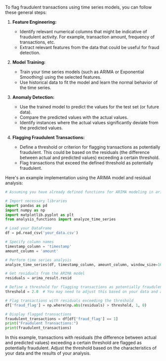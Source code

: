 To flag fraudulent transactions using time series models, you can follow these general steps:

1. **Feature Engineering:**
   - Identify relevant numerical columns that might be indicative of fraudulent activity. For example, transaction amount, frequency of transactions, etc.
   - Extract relevant features from the data that could be useful for fraud detection.

2. **Model Training:**
   - Train your time series models (such as ARIMA or Exponential Smoothing) using the selected features.
   - Use historical data to fit the model and learn the normal behavior of the time series.

3. **Anomaly Detection:**
   - Use the trained model to predict the values for the test set (or future data).
   - Compare the predicted values with the actual values.
   - Identify instances where the actual values significantly deviate from the predicted values.

4. **Flagging Fraudulent Transactions:**
   - Define a threshold or criterion for flagging transactions as potentially fraudulent. This could be based on the residuals (the difference between actual and predicted values) exceeding a certain threshold.
   - Flag transactions that exceed the defined threshold as potentially fraudulent.

Here's an example implementation using the ARIMA model and residual analysis:

```python
# Assuming you have already defined functions for ARIMA modeling in arima_model.py

# Import necessary libraries
import pandas as pd
import numpy as np
import matplotlib.pyplot as plt
from analysis_functions import analyze_time_series

# Load your DataFrame
df = pd.read_csv('your_data.csv')

# Specify column names
timestamp_column = 'timestamp'
amount_column = 'amount'

# Perform time series analysis
analyze_time_series(df, timestamp_column, amount_column, window_size=10, arima_order=(1, 1, 1))

# Get residuals from the ARIMA model
residuals = arima_result.resid

# Define a threshold for flagging transactions as potentially fraudulent
threshold = 2.0  # You may need to adjust this based on your data and analysis

# Flag transactions with residuals exceeding the threshold
df['fraud_flag'] = np.where(np.abs(residuals) > threshold, 1, 0)

# Display flagged transactions
fraudulent_transactions = df[df['fraud_flag'] == 1]
print("Fraudulent Transactions:")
print(fraudulent_transactions)
```

In this example, transactions with residuals (the difference between actual and predicted values) exceeding a certain threshold are flagged as potentially fraudulent. Adjust the threshold based on the characteristics of your data and the results of your analysis.